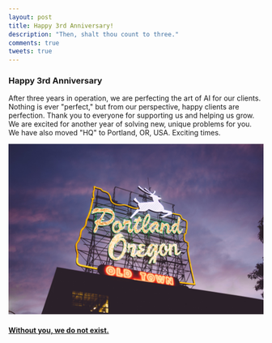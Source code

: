 ```yaml
---
layout: post
title: Happy 3rd Anniversary!
description: "Then, shalt thou count to three."
comments: true
tweets: true
---
```


### Happy 3rd Anniversary

After three years in operation, we are perfecting the art of AI for our clients. Nothing is ever "perfect," but from our perspective, happy clients are perfection. Thank you to everyone for supporting us and helping us grow. We are excited for another year of solving new, unique problems for you. We have also moved "HQ" to Portland, OR, USA. Exciting times.

<div class="col-lg-12 playful">
<a data-fancybox="gallery"
	href="/img/anniversay-3.jpg"
	data-options='{
	     "caption": "Photo by <a href="https://unsplash.com/@zackspear?utm_source=unsplash&utm_medium=referral&utm_content=creditCopyText">Zack Spear</a> on <a href="https://unsplash.com/s/photos/portland?utm_source=unsplash&utm_medium=referral&utm_content=creditCopyText">Unsplash</a>",
	     "buttons": ["zoom", "share", "fullScreen", "download", "close"]
	     }'
>
	<blog-figure class="softeffect">
   <img class="img-responsive border" src="/img/anniversay-3.jpg" alt="Happy Ken">
	<figcaption>
	   <h4>Without you, we do not exist.</h4>
	</figcaption>
   </blog-figure>
</a>
</div>
